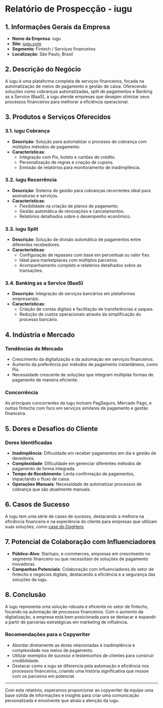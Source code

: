 # Relatório de Prospecção - iugu

## 1. Informações Gerais da Empresa
- **Nome da Empresa**: iugu
- **Site**: [iugu.com](https://www.iugu.com)
- **Segmento**: Fintech / Serviços financeiros
- **Localização**: São Paulo, Brasil

## 2. Descrição do Negócio
A iugu é uma plataforma completa de serviços financeiros, focada na automatização de meios de pagamento e gestão de caixa. Oferecendo soluções como cobranças automatizadas, split de pagamentos e Banking as a Service (BaaS), a iugu atende empresas que desejam otimizar seus processos financeiros para melhorar a eficiência operacional.

## 3. Produtos e Serviços Oferecidos
### 3.1. **iugu Cobrança**
- **Descrição**: Solução para automatizar o processo de cobrança com múltiplos métodos de pagamento.
- **Características**:
  - Integração com Pix, boleto e cartões de crédito.
  - Personalização de regras e criação de cupons.
  - Emissão de relatórios para monitoramento de inadimplência.

### 3.2. **iugu Recorrência**
- **Descrição**: Sistema de gestão para cobranças recorrentes ideal para assinaturas e serviços.
- **Características**:
  - Flexibilidade na criação de planos de pagamento.
  - Gestão automática de renovações e cancelamentos.
  - Relatórios detalhados sobre o desempenho econômico.

### 3.3. **iugu Split**
- **Descrição**: Solução de divisão automática de pagamentos entre diferentes recebedores.
- **Características**:
  - Configuração de repasses com base em percentual ou valor fixo.
  - Ideal para marketplaces com múltiplos parceiros.
  - Acompanhamento completo e relatórios detalhados sobre as transações.

### 3.4. **Banking as a Service (BaaS)**
- **Descrição**: Integração de serviços bancários em plataformas empresariais.
- **Características**:
  - Criação de contas digitais e facilitação de transferências e saques.
  - Redução de custos operacionais através da simplificação do processo bancário.

## 4. Indústria e Mercado
### Tendências de Mercado
- Crescimento da digitalização e da automação em serviços financeiros.
- Aumento da preferência por métodos de pagamento instantâneos, como Pix.
- Necessidade crescente de soluções que integram múltiplas formas de pagamento de maneira eficiente.

### Concorrência
As principais concorrentes da iugu incluem PagSeguro, Mercado Pago, e outras fintechs com foco em serviços similares de pagamento e gestão financeira.

## 5. Dores e Desafios do Cliente
### Dores Identificadas
- **Inadimplência**: Dificuldade em receber pagamentos em dia e gestão de devedores.
- **Complexidade**: Dificuldade em gerenciar diferentes métodos de pagamento de forma integrada.
- **Tempo de Recebimento**: Lenta confirmação de pagamentos, impactando o fluxo de caixa.
- **Operações Manuais**: Necessidade de automatizar processos de cobrança que são atualmente manuais.

## 6. Casos de Sucesso
A iugu tem uma série de cases de sucesso, destacando a melhora na eficiência financeira e na experiência do cliente para empresas que utilizam suas soluções, como [case do DogHero](https://www.iugu.com/case-doghero/).

## 7. Potencial de Colaboração com Influenciadores
- **Público-Alvo**: Startups, e-commerces, empresas em crescimento no segmento financeiro ou que necessitam de soluções de pagamento inovadoras.
- **Campanhas Potenciais**: Colaboração com influenciadores do setor de fintechs e negócios digitais, destacando a eficiência e a segurança das soluções da iugu.

## 8. Conclusão
A iugu representa uma solução robusta e eficiente no setor de fintechs, focando na automação de processos financeiros. Com o aumento da digitalização, a empresa está bem posicionada para se destacar e expandir a partir de parcerias estratégicas em marketing de influência. 

### Recomendações para o Copywriter
- Abordar diretamente as dores relacionadas à inadimplência e complexidade nos meios de pagamento.
- Utilizar exemplos de sucesso e testemunhos de clientes para construir credibilidade.
- Destacar como a iugu se diferencia pela automação e eficiência nos processos financeiros, criando uma história significativa que ressoe com os parceiros em potencial. 

---

Com este relatório, esperamos proporcionar ao copywriter da equipe uma base sólida de informações e insights para criar uma comunicação personalizada e envolvente que atraia a atenção da iugu.